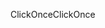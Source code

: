 <span data-ttu-id="0f23b-101">ClickOnce</span><span class="sxs-lookup"><span data-stu-id="0f23b-101">ClickOnce</span></span>